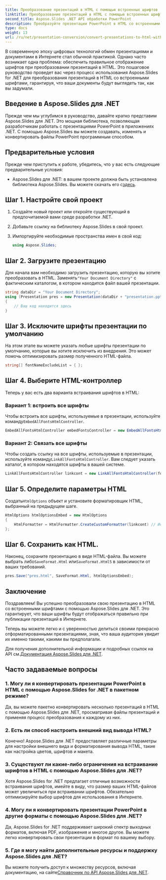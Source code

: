 ```yaml
---
title: Преобразование презентаций в HTML с помощью встроенных шрифтов
linktitle: Преобразование презентаций в HTML с помощью встроенных шрифтов
second_title: Aspose.Slides .NET API обработки PowerPoint
description: Преобразуйте презентации PowerPoint в HTML со встроенными шрифтами с помощью Aspose.Slides для .NET. Сохраняйте оригинальность без проблем.
type: docs
weight: 13
url: /ru/net/presentation-conversion/convert-presentations-to-html-with-embedded-fonts/
---
```


В современную эпоху цифровых технологий обмен презентациями и документами в Интернете стал обычной практикой. Однако часто возникает одна проблема: обеспечить правильное отображение шрифтов при преобразовании презентаций в HTML. Это пошаговое руководство проведет вас через процесс использования Aspose.Slides for .NET для преобразования презентаций в HTML со встроенными шрифтами, гарантируя, что ваши документы будут выглядеть так, как вы задумали.

## Введение в Aspose.Slides для .NET

Прежде чем мы углубимся в руководство, давайте кратко представим Aspose.Slides для .NET. Это мощная библиотека, позволяющая разработчикам работать с презентациями PowerPoint в приложениях .NET. С помощью Aspose.Slides вы можете создавать, изменять и конвертировать файлы PowerPoint программным способом.

## Предварительные условия

Прежде чем приступить к работе, убедитесь, что у вас есть следующие предварительные условия:

-  Aspose.Slides для .NET: в вашем проекте должна быть установлена библиотека Aspose.Slides. Вы можете скачать его с[здесь](https://releases.aspose.com/slides/net/).

## Шаг 1. Настройте свой проект

1. Создайте новый проект или откройте существующий в предпочитаемой вами среде разработки .NET.

2. Добавьте ссылку на библиотеку Aspose.Slides в свой проект.

3. Импортируйте необходимые пространства имен в свой код:

   ```csharp
   using Aspose.Slides;
   ```

## Шаг 2. Загрузите презентацию

 Для начала вам необходимо загрузить презентацию, которую вы хотите преобразовать в HTML. Заменять`"Your Document Directory"` с фактическим каталогом, в котором находится файл вашей презентации.

```csharp
string dataDir = "Your Document Directory";
using (Presentation pres = new Presentation(dataDir + "presentation.pptx"))
{
    // Ваш код находится здесь
}
```

## Шаг 3. Исключите шрифты презентации по умолчанию

На этом этапе вы можете указать любые шрифты презентации по умолчанию, которые вы хотите исключить из внедрения. Это может помочь оптимизировать размер полученного HTML-файла.

```csharp
string[] fontNameExcludeList = { };
```

## Шаг 4. Выберите HTML-контроллер

Теперь у вас есть два варианта встраивания шрифтов в HTML:

### Вариант 1: встроить все шрифты

 Чтобы встроить все шрифты, используемые в презентации, используйте команду`EmbedAllFontsHtmlController`.

```csharp
EmbedAllFontsHtmlController embedFontsController = new EmbedAllFontsHtmlController(fontNameExcludeList);
```

### Вариант 2: Связать все шрифты

 Чтобы создать ссылку на все шрифты, используемые в презентации, используйте команду`LinkAllFontsHtmlController`. Вам следует указать каталог, в котором находятся шрифты в вашей системе.

```csharp
LinkAllFontsHtmlController linkcont = new LinkAllFontsHtmlController(fontNameExcludeList, @"C:\Windows\Fonts\");
```

## Шаг 5. Определите параметры HTML

 Создать`HtmlOptions` объект и установите форматировщик HTML, выбранный на предыдущем шаге.

```csharp
HtmlOptions htmlOptionsEmbed = new HtmlOptions
{
    HtmlFormatter = HtmlFormatter.CreateCustomFormatter(linkcont) // Используйте embedFontsController для встраивания всех шрифтов.
};
```

## Шаг 6. Сохранить как HTML.

 Наконец, сохраните презентацию в виде HTML-файла. Вы можете выбрать либо`SaveFormat.Html` или`SaveFormat.Html5` в зависимости от ваших требований.

```csharp
pres.Save("pres.html", SaveFormat.Html, htmlOptionsEmbed);
```

## Заключение

Поздравляем! Вы успешно преобразовали свою презентацию в HTML со встроенными шрифтами с помощью Aspose.Slides для .NET. Это гарантирует, что ваши шрифты будут отображаться правильно при публикации презентаций в Интернете.

Теперь вы можете легко и с уверенностью делиться своими прекрасно отформатированными презентациями, зная, что ваша аудитория увидит их именно такими, какими вы предполагали.

 Для получения дополнительной информации и подробных ссылок на API см.[Документация Aspose.Slides для .NET](https://reference.aspose.com/slides/net/).

## Часто задаваемые вопросы

### 1. Могу ли я конвертировать презентации PowerPoint в HTML с помощью Aspose.Slides for .NET в пакетном режиме?

Да, вы можете пакетно конвертировать несколько презентаций в HTML с помощью Aspose.Slides для .NET, просматривая файлы презентаций и применяя процесс преобразования к каждому из них.

### 2. Есть ли способ настроить внешний вид вывода HTML?

Конечно! Aspose.Slides для .NET предоставляет различные параметры для настройки внешнего вида и форматирования вывода HTML, такие как настройка цветов, шрифтов и макета.

### 3. Существуют ли какие-либо ограничения на встраивание шрифтов в HTML с помощью Aspose.Slides для .NET?

Хотя Aspose.Slides for .NET предлагает отличные возможности встраивания шрифтов, имейте в виду, что размер ваших HTML-файлов может увеличиться при встраивании шрифтов. Обязательно оптимизируйте выбор шрифтов для использования в Интернете.

### 4. Могу ли я конвертировать презентации PowerPoint в другие форматы с помощью Aspose.Slides для .NET?

Да, Aspose.Slides for .NET поддерживает широкий спектр выходных форматов, включая PDF, изображения и многое другое. Вы можете легко конвертировать свои презентации в формат по вашему выбору.

### 5. Где я могу найти дополнительные ресурсы и поддержку Aspose.Slides для .NET?

 Вы можете получить доступ к множеству ресурсов, включая документацию, на сайте[Справочник по API Aspose.Slides для .NET](https://reference.aspose.com/slides/net/).
